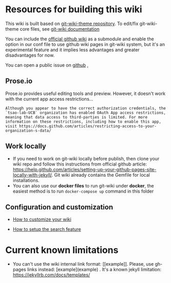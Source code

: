 

# Resources for building this wiki

This wiki is built based on [git-wiki-theme repository](https://github.com/drassil/git-wiki-theme). To edit/fix git-wiki-theme core files, see [git-wiki documentation](https://github.com/Drassil/git-wiki) 

You can include the [official github wiki](https://help.github.com/articles/about-github-wikis/) as a submodule and enable the option in our conf file to use github wiki pages in git-wiki system, but it's an experimental feature and it implies less advantages and greater disadvantages for now.

You can open a public issue on [github](https://github.com/Drassil/git-wiki/issues) , 

## Prose.io
Prose.io provides useful editing tools and preview. However, it doesn't work with the current app access restrictions...
```
Although you appear to have the correct authorization credentials, the `tsao-lab-UCB` organization has enabled OAuth App access restrictions, meaning that data access to third-parties is limited. For more information on these restrictions, including how to enable this app, visit https://docs.github.com/articles/restricting-access-to-your-organization-s-data/
```

## Work locally
* If you need to work on git-wiki locally before publish, then clone your wiki repo and follow this instructions  from official github article: <https://help.github.com/articles/setting-up-your-github-pages-site-locally-with-jekyll/>. Git wiki already contains the Gemfile for local installations.
* You can also use our **docker files** to run git-wiki under **docker**, the easiest method is to run `docker-compose up` command in this folder

## Configuration and customization

* [How to customize your wiki](customize.md)

* [How to setup the search feature](search-feature.md)

  
# Current known limitations

* You can't use the wiki internal link format: [[example]]. Please, use gh-pages links instead: \[example\](example) . It's a known jekyll limitation: <https://jekyllrb.com/docs/templates/>

